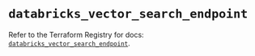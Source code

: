 # `databricks_vector_search_endpoint`

Refer to the Terraform Registry for docs: [`databricks_vector_search_endpoint`](https://registry.terraform.io/providers/databricks/databricks/1.44.0/docs/resources/vector_search_endpoint).
